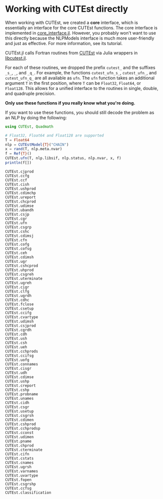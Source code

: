 # Working with CUTEst directly

When working with CUTEst, we created a **core** interface, which is essentially an interface for the core CUTEst functions.
The core interface is implemented in [core_interface.jl](https://github.com/JuliaSmoothOptimizers/CUTEst.jl/blob/main/src/core_interface.jl).
However, you probably won't want to use this directly because the NLPModels interface is much more user-friendly and just as effective.
For more information, see its tutorial.

CUTEst.jl calls Fortran routines from [CUTEst](https://github.com/ralna/CUTEst) via Julia wrappers in [libcutest.jl](https://github.com/JuliaSmoothOptimizers/CUTEst.jl/blob/main/src/libcutest.jl).

For each of these routines, we dropped the prefix `cutest_` and the suffixes `_s_`, `_`, and `_q_`.
For example, the functions `cutest_ufn_s_`, `cutest_ufn_`, and `cutest_ufn_q_` are all available as `ufn`.
The `ufn` function takes an additional argument `T` in the first position, where `T` can be `Float32`, `Float64`, or `Float128`.
This allows for a unified interface to the routines in single, double, and quadruple precision.

**Only use these functions if you really know what you're doing.**

If you want to use these functions, you should still decode the problem as an NLP by doing the following:

```julia
using CUTEst, Quadmath

# Float32, Float64 and Float128 are supported
T = Float64
nlp = CUTEstModel{T}("CHAIN")
x = rand(T, nlp.meta.nvar)
f = Ref{T}()
CUTEst.ufn(T, nlp.libsif, nlp.status, nlp.nvar, x, f)
println(f[])
```

```@docs
CUTEst.cjprod
CUTEst.ccfg
CUTEst.ccf
CUTEst.cish
CUTEst.ushprod
CUTEst.cdimchp
CUTEst.ureport
CUTEst.chcprod
CUTEst.udimse
CUTEst.ubandh
CUTEst.csjp
CUTEst.cgr
CUTEst.ufn
CUTEst.csgrp
CUTEst.cshc
CUTEst.cdimsj
CUTEst.cfn
CUTEst.cofg
CUTEst.cofsg
CUTEst.ceh
CUTEst.cdimsh
CUTEst.ugr
CUTEst.cshcprod
CUTEst.uhprod
CUTEst.csgreh
CUTEst.uterminate
CUTEst.ugreh
CUTEst.cigr
CUTEst.clfg
CUTEst.ugrdh
CUTEst.cdhc
CUTEst.fclose
CUTEst.csetup
CUTEst.ccifg
CUTEst.cvartype
CUTEst.udimsh
CUTEst.csjprod
CUTEst.cgrdh
CUTEst.cdh
CUTEst.ush
CUTEst.csh
CUTEst.ueh
CUTEst.cchprods
CUTEst.ccifsg
CUTEst.uofg
CUTEst.connames
CUTEst.cisgr
CUTEst.udh
CUTEst.cdimse
CUTEst.ushp
CUTEst.creport
CUTEst.cshp
CUTEst.probname
CUTEst.unames
CUTEst.cidh
CUTEst.csgr
CUTEst.usetup
CUTEst.csgrsh
CUTEst.cdimen
CUTEst.cshprod
CUTEst.cchprodsp
CUTEst.cconst
CUTEst.udimen
CUTEst.pname
CUTEst.chprod
CUTEst.cterminate
CUTEst.cifn
CUTEst.cstats
CUTEst.cnames
CUTEst.ugrsh
CUTEst.varnames
CUTEst.uvartype
CUTEst.fopen
CUTEst.csgrshp
CUTEst.ccfsg
CUTEst.classification
```
